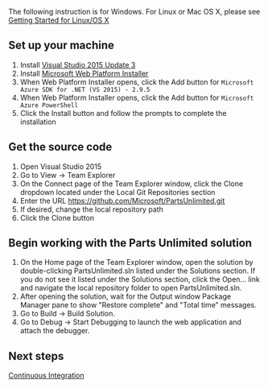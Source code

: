 

The following instruction is for Windows. For Linux or Mac OS X, please see
[Getting Started for Linux/OS X](GettingStartedLinuxOSX)

## Set up your machine ##
1. Install [Visual Studio 2015 Update 3](http://go.microsoft.com/fwlink/?LinkId=517106)
2. Install [Microsoft Web Platform Installer](http://www.microsoft.com/web/downloads/platform.aspx)
3. When Web Platform Installer opens, click the Add button for `Microsoft Azure SDK for .NET (VS 2015) - 2.9.5`
4. When Web Platform Installer opens, click the Add button for `Microsoft Azure PowerShell`
5. Click the Install button and follow the prompts to complete the installation

## Get the source code ##
1. Open Visual Studio 2015
2. Go to View -> Team Explorer
3. On the Connect page of the Team Explorer window, click the Clone dropdown located under the Local Git Repositories section
4. Enter the URL https://github.com/Microsoft/PartsUnlimited.git
5. If desired, change the local repository path
6. Click the Clone button

## Begin working with the Parts Unlimited solution ##
1. On the Home page of the Team Explorer window, open the solution by double-clicking PartsUnlimited.sln listed under the Solutions section.  If you do not see it listed under the Solutions section, click the Open... link and navigate the local repository folder to open PartsUnlimited.sln.
2. After opening the solution, wait for the Output window Package Manager pane to show "Restore complete" and "Total time" messages.
3. Go to Build -> Build Solution.
4. Go to Debug -> Start Debugging to launch the web application and attach the debugger.

Next steps
----------
[Continuous Integration](ci)
